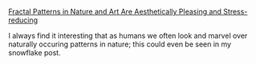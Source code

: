 [Fractal Patterns in Nature and Art Are Aesthetically Pleasing and Stress-reducing](https://theconversation.com/fractal-patterns-in-nature-and-art-are-aesthetically-pleasing-and-stress-reducing-73255)

I always find it interesting that as humans we often look and marvel over naturally occuring patterns in nature; this could even be seen in my snowflake post. 
